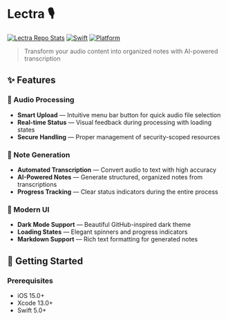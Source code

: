 # Lectra 🎙️

[![Lectra Repo Stats](https://svg.bookmark.style/api?url=https://github.com/KyleAnthonyHay/Lectra&mode=light&style=horizontal)](https://github.com/KyleAnthonyHay/Lectra)
[![Swift](https://img.shields.io/badge/Swift-5.0+-orange.svg?style=flat-square&logo=swift)](https://swift.org)
[![Platform](https://img.shields.io/badge/Platform-iOS-blue.svg?style=flat-square&logo=apple)](https://developer.apple.com/ios/)

> Transform your audio content into organized notes with AI-powered transcription

## ✨ Features

### 🎵 Audio Processing
- **Smart Upload** — Intuitive menu bar button for quick audio file selection  
- **Real-time Status** — Visual feedback during processing with loading states  
- **Secure Handling** — Proper management of security-scoped resources  

### 📝 Note Generation
- **Automated Transcription** — Convert audio to text with high accuracy  
- **AI-Powered Notes** — Generate structured, organized notes from transcriptions  
- **Progress Tracking** — Clear status indicators during the entire process  

### 🎨 Modern UI
- **Dark Mode Support** — Beautiful GitHub-inspired dark theme  
- **Loading States** — Elegant spinners and progress indicators  
- **Markdown Support** — Rich text formatting for generated notes  

## 🚀 Getting Started

### Prerequisites
- iOS 15.0+  
- Xcode 13.0+  
- Swift 5.0+  


